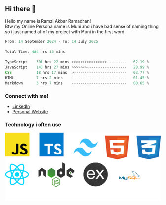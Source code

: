 ## Hi there 👋
Hello my name is Ramzi Akbar Ramadhan!\
Btw my Online Persona name is Muni and i have bad sense of naming thing so i just named all of my project with Muni in the first word
<!--START_SECTION:Muni-->

```Javascript
From: 14 September 2024 - To: 14 July 2025

Total Time: 484 hrs 15 mins

TypeScript    301 hrs 22 mins >>>>>>>>>>>>>>>>---------   62.19 %
JavaScript    140 hrs 27 mins >>>>>>>------------------   28.99 %
CSS           18 hrs 17 mins  >------------------------   03.77 %
HTML          7 hrs 2 mins    -------------------------   01.45 %
Markdown      3 hrs 7 mins    -------------------------   00.65 %
```

<!--END_SECTION:Muni-->
### Connect with me!
* [LinkedIn](https://www.linkedin.com/in/ramzi-akbar-ramadhan-b8b05a243/)
* [Personal Website](https://www.muniporto.my.id/)
### Technology i often use
![Technology List](assets/techlist.png)
